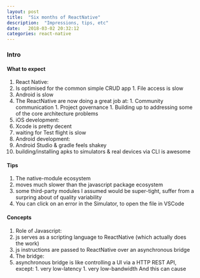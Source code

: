 ```yaml
---
layout: post
title:  "Six months of ReactNative"
description:  "Impressions, tips, etc"
date:   2018-03-02 20:32:12
categories: react-native
---
```


### Intro

#### What to expect

1. React Native:
  1. Is optimised for the common simple CRUD app
    1. File access is slow
  1. Android is slow
  1. The ReactNative are now doing a great job at:
    1. Community communication
    1. Project governance
    1. Building up to addressing some of the core architecture problems
1. iOS development:
  1. Xcode is pretty decent
  1. waiting for Test flight is slow
1. Android development:
  1. Android Studio & gradle feels shakey
  1. building/installing apks to simulators & real devices via CLI is awesome


#### Tips

1. The native-module ecosystem
  1. moves much slower than the javascript package ecosystem
  1. some third-party modules I assumed would be super-tight, suffer from a surpring about of quality variability
1. You can click on an error in the Simulator, to open the file in VSCode


#### Concepts

1. Role of Javascript:
  1. js serves as a scripting language to ReactNative (which actually does the work)
  1. js instructions are passed to ReactNative over an asynchronous bridge
1. The bridge:
  1. asynchronous bridge is like controlling a UI via a HTTP REST API, except:
    1. very low-latency
    1. very low-bandwidth
    And this can cause 
